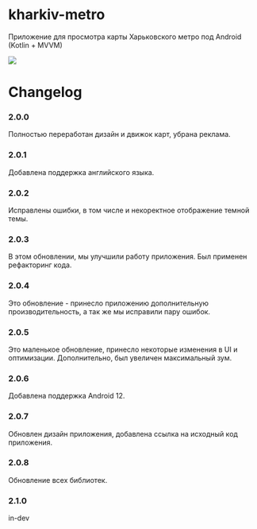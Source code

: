 # kharkiv-metro
 Приложение для просмотра карты Харьковского метро под Android (Kotlin + MVVM)

<a href="https://play.google.com/store/apps/details?id=unicon.metro.kharkiv">
	<img src="https://lh3.googleusercontent.com/cjsqrWQKJQp9RFO7-hJ9AfpKzbUb_Y84vXfjlP0iRHBvladwAfXih984olktDhPnFqyZ0nu9A5jvFwOEQPXzv7hr3ce3QVsLN8kQ2Ao=s0"></img>
</a>

# Changelog
### 2.0.0
Полностью переработан дизайн и движок карт, убрана реклама.

### 2.0.1
Добавлена поддержка английского языка.

### 2.0.2
Исправлены ошибки, в том числе и некоректное отображение темной темы.

### 2.0.3
В этом обновлении, мы улучшили работу приложения. Был применен рефакторинг кода.

### 2.0.4
Это обновление - принесло приложению дополнительную производительность, а так же мы исправили пару ошибок.

### 2.0.5
Это маленькое обновление, принесло некоторые изменения в UI и оптимизации. Дополнительно, был увеличен максимальный зум.

### 2.0.6
Добавлена поддержка Android 12.

### 2.0.7
Обновлен дизайн приложения, добавлена ссылка на исходный код приложения.

### 2.0.8
Обновление всех библиотек.

### 2.1.0
in-dev